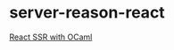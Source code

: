 # server-reason-react

[React SSR with OCaml](https://www.javierchavarri.com/react-server-side-rendering-with-ocaml/)

